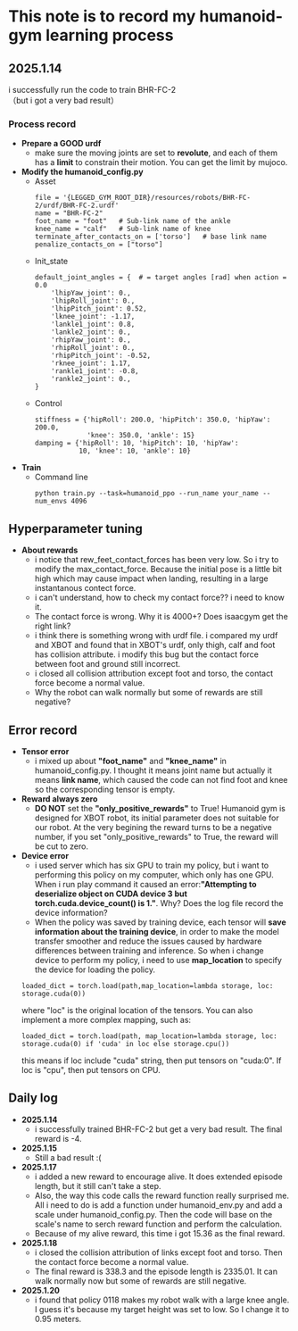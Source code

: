 # This note is to record my humanoid-gym learning process
## 2025.1.14
i successfully run the code to train BHR-FC-2\
（but i got a very bad result）
### Process record
* **Prepare a GOOD urdf**
    * make sure the moving joints are set to **revolute**, and each of them has a **limit** to constrain their motion. You can get the limit by mujoco.
* **Modify the humanoid_config.py**
    * Asset
        ```shell
        file = '{LEGGED_GYM_ROOT_DIR}/resources/robots/BHR-FC-2/urdf/BHR-FC-2.urdf'
        name = "BHR-FC-2"
        foot_name = "foot"   # Sub-link name of the ankle
        knee_name = "calf"   # Sub-link name of knee
        terminate_after_contacts_on = ['torso']   # base link name 
        penalize_contacts_on = ["torso"]   
        ```
    * Init_state
        ```shell
        default_joint_angles = {  # = target angles [rad] when action = 0.0
            'lhipYaw_joint': 0.,
            'lhipRoll_joint': 0.,
            'lhipPitch_joint': 0.52,
            'lknee_joint': -1.17,
            'lankle1_joint': 0.8,
            'lankle2_joint': 0.,
            'rhipYaw_joint': 0.,
            'rhipRoll_joint': 0.,
            'rhipPitch_joint': -0.52,
            'rknee_joint': 1.17,
            'rankle1_joint': -0.8,
            'rankle2_joint': 0.,
        }
        ```
    * Control
        ```shell
        stiffness = {'hipRoll': 200.0, 'hipPitch': 350.0, 'hipYaw': 200.0,
                     'knee': 350.0, 'ankle': 15}
        damping = {'hipRoll': 10, 'hipPitch': 10, 'hipYaw':
                   10, 'knee': 10, 'ankle': 10}
        ```    
*  **Train**
    * Command line
        ```shell
        python train.py --task=humanoid_ppo --run_name your_name --num_envs 4096
        ```
## Hyperparameter tuning
* **About rewards**
    * i notice that rew_feet_contact_forces has been very low. So i try to modify the max_contact_force. Because the initial pose is a little bit high which may cause impact when landing, resulting in a large instantanous contect force.
    * i can't understand, how to check my contact force?? i need to know it.
    * The contact force is wrong. Why it is 4000+? Does isaacgym get the right link?
    * i think there is something wrong with urdf file. i compared my urdf and XBOT and found that in XBOT's urdf, only thigh, calf and foot has collision attribute. i modify this bug but the contact force between foot and ground still incorrect.
    * i closed all collision attribution except foot and torso, the contact force become a normal value.
    * Why the robot can walk normally but some of rewards are still negative?
## Error record
* **Tensor error**
    * i mixed up about **"foot_name"** and **"knee_name"** in humanoid_config.py. I thought it means joint name but actually it means **link name**, which caused the code can not find foot and knee so the corresponding tensor is empty.
* **Reward always zero**
    * **DO NOT** set the **"only_positive_rewards"** to True! Humanoid gym is designed for XBOT robot, its initial parameter does not suitable for our robot. At the very begining the reward turns to be a negative number, if you set "only_positive_rewards" to True, the reward will be cut to zero.
* **Device error**
    * i used server which has six GPU to train my policy, but i want to performing this policy on my computer, which only has one GPU. When i run play command it caused an error:**"Attempting to deserialize object on CUDA device 3 but torch.cuda.device_count() is 1."**. Why? Does the log file record the device information?
    * When the policy was saved by training device, each tensor will **save information about the training device**, in order to make the model transfer smoother and reduce the issues caused by hardware differences between training and inference. So when i change device to perform my policy, i need to use **map_location** to specify the device for loading the policy.
    ```shell
    loaded_dict = torch.load(path,map_location=lambda storage, loc: storage.cuda(0))
    ```
    where "loc" is the original location of the tensors. You can also implement a more complex mapping, such as:
    ```shell
    loaded_dict = torch.load(path, map_location=lambda storage, loc: storage.cuda(0) if 'cuda' in loc else storage.cpu())
    ```
    this means if loc include "cuda" string, then put tensors on "cuda:0". If loc is "cpu", then put tensors on CPU. 

## Daily log
* **2025.1.14**
    * i successfully trained BHR-FC-2 but get a very bad result. The final reward is -4.
* **2025.1.15**
    * Still a bad result :(
* **2025.1.17**
    * i added a new reward to encourage alive. It does extended episode length, but it still can't take a step.
    * Also, the way this code calls the reward function really surprised me. All i need to do is add a function under humanoid_env.py and add a scale under humanoid_config.py. Then the code will base on the scale's name to serch reward function and perform the calculation.
    * Because of my alive reward, this time i got 15.36 as the final reward.
* **2025.1.18**
    * i closed the collision attribution of links except foot and torso. Then the contact force become a normal value. 
    * The final reward is 338.3 and the episode length is 2335.01. It can walk normally now but some of rewards are still negative.
* **2025.1.20**
    * i found that policy 0118 makes my robot walk with a large knee angle. I guess it's because my target height was set to low. So I change it to 0.95 meters.





